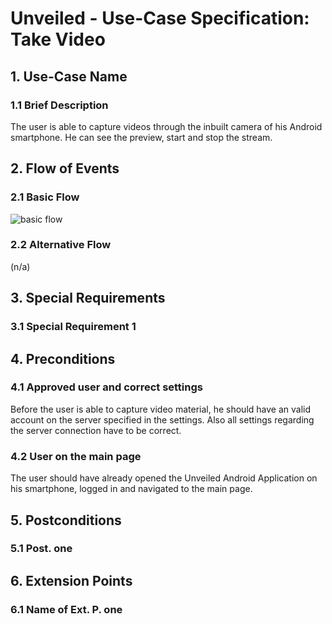 # Unveiled - Use-Case Specification: Take Video

## 1. Use-Case Name
### 1.1 Brief Description
The user is able to capture videos through the inbuilt camera of his Android smartphone. He can see the preview, start and stop the stream.


## 2. Flow of Events

### 2.1 Basic Flow
![basic flow][]

### 2.2 Alternative Flow
(n/a)


## 3. Special Requirements

### 3.1 Special Requirement 1


## 4. Preconditions

### 4.1 Approved user and correct settings
Before the user is able to capture video material, he should have an valid account on the server specified in the settings. Also all settings regarding the server connection have to be correct.

### 4.2 User on the main page
The user should have already opened the Unveiled Android Application on his smartphone, logged in and navigated to the main page.


## 5. Postconditions

### 5.1 Post. one


## 6. Extension Points

### 6.1 Name of Ext. P. one


<!-- Link definitions: -->
[basic flow]: https://raw.githubusercontent.com/SAS-Systems/Unveiled-Documentation/master/Bilder/UC_Diagrams/Kopie%20von%20UC_Diagram_Take%20Video_Alt1.png "Use Case Diagram: Take Video"
